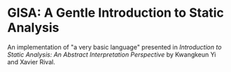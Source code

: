 # GISA: A Gentle Introduction to Static Analysis
An implementation of "a very basic language" presented in
*Introduction to Static Analysis: An Abstract Interpretation Perspective* by
Kwangkeun Yi and Xavier Rival.
